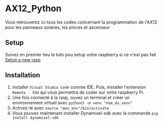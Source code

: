 # AX12_Python

Vous retrouverez ici tous les codes concernant la programmation de l'AX12 pour les panneaux solaires, les pinces et ascenseur

## Setup

Suivez en premier lieu le tuto pou setup votre raspberry si ce n'est pas fait [Setup a new rasp](https://www.notion.so/ensim-elec/Setting-up-a-new-rasp-1121a751840546299e4f7144cff6ced2?pvs=4)

## Installation

1. Installer `Visual Studio Code` comme IDE. Puis, installer l'extension `Remote - SSH` qui vous permettra de coder sur votre raspberry Pi.
2. Une fois connecté à la rasp, ouvez un terminal et créer un environnement virtuel avec `python3 -m venv "nom_du_venv"`
3. Activez-le avec `source "mon_env"/bin/activate`
4. Vous pouvez maintenant installer Dynamixel-sdk avec la commande `pip install dynamixel-sdk`
